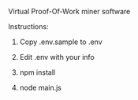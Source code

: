 Virtual Proof-Of-Work miner software

Instructions:

1) Copy .env.sample to .env

2) Edit .env with your info

3) npm install

4) node main.js